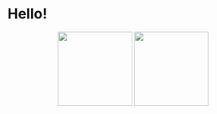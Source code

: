 # Hello!

<p align="center">
<img src="https://github-readme-stats.vercel.app/api?username=matthewc&count_private=true&show_icons=true&theme=gotham" height="149px">
<img src="https://github-readme-stats.vercel.app/api/top-langs/?username=matthewc&theme=gotham" height="149px">
</p>
